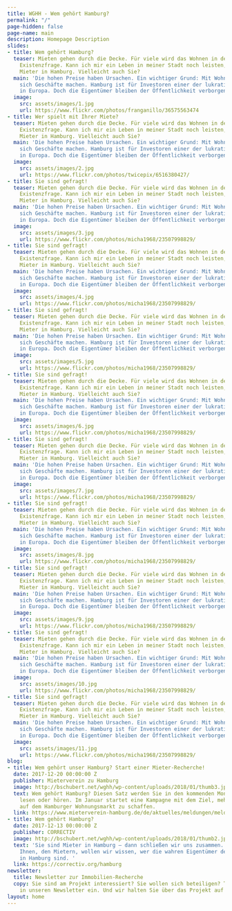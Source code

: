 ```yaml
---
title: WGHH - Wem gehört Hamburg?
permalink: "/"
page-hidden: false
page-name: main
description: Homepage Description
slides:
- title: Wem gehört Hamburg?
  teaser: Mieten gehen durch die Decke. Für viele wird das Wohnen in der Stadt zur
    Existenzfrage. Kann ich mir ein Leben in meiner Stadt noch leisten, fragen sich
    Mieter in Hamburg. Vielleicht auch Sie?
  main: 'Die hohen Preise haben Ursachen. Ein wichtiger Grund: Mit Wohnungen lassen
    sich Geschäfte machen. Hamburg ist für Investoren einer der lukrativsten Städte
    in Europa. Doch die Eigentümer bleiben der Öffentlichkeit verborgen.'
  image:
    src: assets/images/1.jpg
    url: https://www.flickr.com/photos/franganillo/36575563474
- title: Wer spielt mit Ihrer Miete?
  teaser: Mieten gehen durch die Decke. Für viele wird das Wohnen in der Stadt zur
    Existenzfrage. Kann ich mir ein Leben in meiner Stadt noch leisten, fragen sich
    Mieter in Hamburg. Vielleicht auch Sie?
  main: 'Die hohen Preise haben Ursachen. Ein wichtiger Grund: Mit Wohnungen lassen
    sich Geschäfte machen. Hamburg ist für Investoren einer der lukrativsten Städte
    in Europa. Doch die Eigentümer bleiben der Öffentlichkeit verborgen.'
  image:
    src: assets/images/2.jpg
    url: https://www.flickr.com/photos/twicepix/6516380427/
- title: Sie sind gefragt!
  teaser: Mieten gehen durch die Decke. Für viele wird das Wohnen in der Stadt zur
    Existenzfrage. Kann ich mir ein Leben in meiner Stadt noch leisten, fragen sich
    Mieter in Hamburg. Vielleicht auch Sie?
  main: 'Die hohen Preise haben Ursachen. Ein wichtiger Grund: Mit Wohnungen lassen
    sich Geschäfte machen. Hamburg ist für Investoren einer der lukrativsten Städte
    in Europa. Doch die Eigentümer bleiben der Öffentlichkeit verborgen.'
  image:
    src: assets/images/3.jpg
    url: https://www.flickr.com/photos/micha1968/23507998829/
- title: Sie sind gefragt!
  teaser: Mieten gehen durch die Decke. Für viele wird das Wohnen in der Stadt zur
    Existenzfrage. Kann ich mir ein Leben in meiner Stadt noch leisten, fragen sich
    Mieter in Hamburg. Vielleicht auch Sie?
  main: 'Die hohen Preise haben Ursachen. Ein wichtiger Grund: Mit Wohnungen lassen
    sich Geschäfte machen. Hamburg ist für Investoren einer der lukrativsten Städte
    in Europa. Doch die Eigentümer bleiben der Öffentlichkeit verborgen.'
  image:
    src: assets/images/4.jpg
    url: https://www.flickr.com/photos/micha1968/23507998829/
- title: Sie sind gefragt!
  teaser: Mieten gehen durch die Decke. Für viele wird das Wohnen in der Stadt zur
    Existenzfrage. Kann ich mir ein Leben in meiner Stadt noch leisten, fragen sich
    Mieter in Hamburg. Vielleicht auch Sie?
  main: 'Die hohen Preise haben Ursachen. Ein wichtiger Grund: Mit Wohnungen lassen
    sich Geschäfte machen. Hamburg ist für Investoren einer der lukrativsten Städte
    in Europa. Doch die Eigentümer bleiben der Öffentlichkeit verborgen.'
  image:
    src: assets/images/5.jpg
    url: https://www.flickr.com/photos/micha1968/23507998829/
- title: Sie sind gefragt!
  teaser: Mieten gehen durch die Decke. Für viele wird das Wohnen in der Stadt zur
    Existenzfrage. Kann ich mir ein Leben in meiner Stadt noch leisten, fragen sich
    Mieter in Hamburg. Vielleicht auch Sie?
  main: 'Die hohen Preise haben Ursachen. Ein wichtiger Grund: Mit Wohnungen lassen
    sich Geschäfte machen. Hamburg ist für Investoren einer der lukrativsten Städte
    in Europa. Doch die Eigentümer bleiben der Öffentlichkeit verborgen.'
  image:
    src: assets/images/6.jpg
    url: https://www.flickr.com/photos/micha1968/23507998829/
- title: Sie sind gefragt!
  teaser: Mieten gehen durch die Decke. Für viele wird das Wohnen in der Stadt zur
    Existenzfrage. Kann ich mir ein Leben in meiner Stadt noch leisten, fragen sich
    Mieter in Hamburg. Vielleicht auch Sie?
  main: 'Die hohen Preise haben Ursachen. Ein wichtiger Grund: Mit Wohnungen lassen
    sich Geschäfte machen. Hamburg ist für Investoren einer der lukrativsten Städte
    in Europa. Doch die Eigentümer bleiben der Öffentlichkeit verborgen.'
  image:
    src: assets/images/7.jpg
    url: https://www.flickr.com/photos/micha1968/23507998829/
- title: Sie sind gefragt!
  teaser: Mieten gehen durch die Decke. Für viele wird das Wohnen in der Stadt zur
    Existenzfrage. Kann ich mir ein Leben in meiner Stadt noch leisten, fragen sich
    Mieter in Hamburg. Vielleicht auch Sie?
  main: 'Die hohen Preise haben Ursachen. Ein wichtiger Grund: Mit Wohnungen lassen
    sich Geschäfte machen. Hamburg ist für Investoren einer der lukrativsten Städte
    in Europa. Doch die Eigentümer bleiben der Öffentlichkeit verborgen.'
  image:
    src: assets/images/8.jpg
    url: https://www.flickr.com/photos/micha1968/23507998829/
- title: Sie sind gefragt!
  teaser: Mieten gehen durch die Decke. Für viele wird das Wohnen in der Stadt zur
    Existenzfrage. Kann ich mir ein Leben in meiner Stadt noch leisten, fragen sich
    Mieter in Hamburg. Vielleicht auch Sie?
  main: 'Die hohen Preise haben Ursachen. Ein wichtiger Grund: Mit Wohnungen lassen
    sich Geschäfte machen. Hamburg ist für Investoren einer der lukrativsten Städte
    in Europa. Doch die Eigentümer bleiben der Öffentlichkeit verborgen.'
  image:
    src: assets/images/9.jpg
    url: https://www.flickr.com/photos/micha1968/23507998829/
- title: Sie sind gefragt!
  teaser: Mieten gehen durch die Decke. Für viele wird das Wohnen in der Stadt zur
    Existenzfrage. Kann ich mir ein Leben in meiner Stadt noch leisten, fragen sich
    Mieter in Hamburg. Vielleicht auch Sie?
  main: 'Die hohen Preise haben Ursachen. Ein wichtiger Grund: Mit Wohnungen lassen
    sich Geschäfte machen. Hamburg ist für Investoren einer der lukrativsten Städte
    in Europa. Doch die Eigentümer bleiben der Öffentlichkeit verborgen.'
  image:
    src: assets/images/10.jpg
    url: https://www.flickr.com/photos/micha1968/23507998829/
- title: Sie sind gefragt!
  teaser: Mieten gehen durch die Decke. Für viele wird das Wohnen in der Stadt zur
    Existenzfrage. Kann ich mir ein Leben in meiner Stadt noch leisten, fragen sich
    Mieter in Hamburg. Vielleicht auch Sie?
  main: 'Die hohen Preise haben Ursachen. Ein wichtiger Grund: Mit Wohnungen lassen
    sich Geschäfte machen. Hamburg ist für Investoren einer der lukrativsten Städte
    in Europa. Doch die Eigentümer bleiben der Öffentlichkeit verborgen.'
  image:
    src: assets/images/11.jpg
    url: https://www.flickr.com/photos/micha1968/23507998829/
blog:
- title: Wem gehört unser Hamburg? Start einer Mieter-Recherche!
  date: 2017-12-20 00:00:00 Z
  publisher: Mieterverein zu Hamburg
  image: http://bschubert.net/wghh/wp-content/uploads/2018/01/thumb3.jpg
  text: Wem gehört Hamburg? Diesen Satz werden Sie in den kommenden Monaten häufiger
    lesen oder hören. Im Januar startet eine Kampagne mit dem Ziel, mehr Transparenz
    auf dem Hamburger Wohnungsmarkt zu schaffen.
  link: https://www.mieterverein-hamburg.de/de/aktuelles/meldungen/meldung/wem-gehoert-unser-hamburg-start-einer-mieter-recherche/index.html
- title: Wem gehört Hamburg?
  date: 2017-12-13 00:00:00 Z
  publisher: CORRECTIV
  image: http://bschubert.net/wghh/wp-content/uploads/2018/01/thumb2.jpg
  text: 'Sie sind Mieter in Hamburg – dann schließen wir uns zusammen. Gemeinsam mit
    Ihnen, den Mietern, wollen wir wissen, wer die wahren Eigentümer der Mietwohnungen
    in Hamburg sind. '
  link: https://correctiv.org/hamburg
newsletter:
  title: Newsletter zur Immobilien-Recherche
  copy: Sie sind am Projekt interessiert? Sie wollen sich beteiligen? Tragen Sie sich
    in unseren Newsletter ein. Und wir halten Sie über das Projekt auf dem Laufenden.
layout: home
---
```



